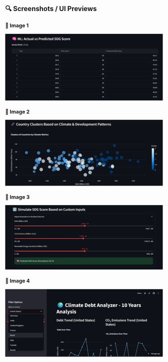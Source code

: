 ## 🔍 Screenshots / UI Previews

### 📌 Image 1
![Image1](./image1.jpg)

### 📌 Image 2
![Image2](./image2.jpg)

### 📌 Image 3
![Image3](./image3.jpg)

### 📌 Image 4
![Image4](./image4.png)
